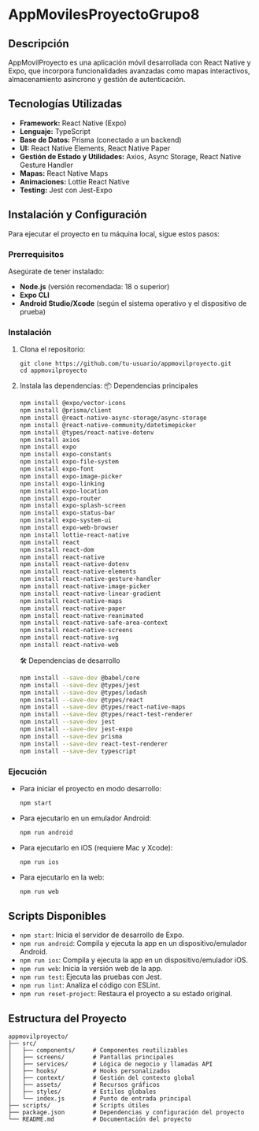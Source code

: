 # AppMovilesProyectoGrupo8

## Descripción
AppMovilProyecto es una aplicación móvil desarrollada con React Native y Expo, que incorpora funcionalidades avanzadas como mapas interactivos, almacenamiento asíncrono y gestión de autenticación.

## Tecnologías Utilizadas

- **Framework:** React Native (Expo)
- **Lenguaje:** TypeScript
- **Base de Datos:** Prisma (conectado a un backend)
- **UI:** React Native Elements, React Native Paper
- **Gestión de Estado y Utilidades:** Axios, Async Storage, React Native Gesture Handler
- **Mapas:** React Native Maps
- **Animaciones:** Lottie React Native
- **Testing:** Jest con Jest-Expo

## Instalación y Configuración

Para ejecutar el proyecto en tu máquina local, sigue estos pasos:

### Prerrequisitos
Asegúrate de tener instalado:
- **Node.js** (versión recomendada: 18 o superior)
- **Expo CLI**
- **Android Studio/Xcode** (según el sistema operativo y el dispositivo de prueba)

### Instalación
1. Clona el repositorio:
   ```
   git clone https://github.com/tu-usuario/appmovilproyecto.git
   cd appmovilproyecto
   ```
2. Instala las dependencias:
 📦 Dependencias principales
   ```bash
   npm install @expo/vector-icons
   npm install @prisma/client
   npm install @react-native-async-storage/async-storage
   npm install @react-native-community/datetimepicker
   npm install @types/react-native-dotenv
   npm install axios
   npm install expo
   npm install expo-constants
   npm install expo-file-system
   npm install expo-font
   npm install expo-image-picker
   npm install expo-linking
   npm install expo-location
   npm install expo-router
   npm install expo-splash-screen
   npm install expo-status-bar
   npm install expo-system-ui
   npm install expo-web-browser
   npm install lottie-react-native
   npm install react
   npm install react-dom
   npm install react-native
   npm install react-native-dotenv
   npm install react-native-elements
   npm install react-native-gesture-handler
   npm install react-native-image-picker
   npm install react-native-linear-gradient
   npm install react-native-maps
   npm install react-native-paper
   npm install react-native-reanimated
   npm install react-native-safe-area-context
   npm install react-native-screens
   npm install react-native-svg
   npm install react-native-web
   ```

   🛠 Dependencias de desarrollo
   ```bash
   npm install --save-dev @babel/core
   npm install --save-dev @types/jest
   npm install --save-dev @types/lodash
   npm install --save-dev @types/react
   npm install --save-dev @types/react-native-maps
   npm install --save-dev @types/react-test-renderer
   npm install --save-dev jest
   npm install --save-dev jest-expo
   npm install --save-dev prisma
   npm install --save-dev react-test-renderer
   npm install --save-dev typescript
   ```
   

### Ejecución
- Para iniciar el proyecto en modo desarrollo:
  ```bash
  npm start
  ```
- Para ejecutarlo en un emulador Android:
  ```bash
  npm run android
  ```
- Para ejecutarlo en iOS (requiere Mac y Xcode):
  ```bash
  npm run ios
  ```
- Para ejecutarlo en la web:
  ```bash
  npm run web
  ```

## Scripts Disponibles

- `npm start`: Inicia el servidor de desarrollo de Expo.
- `npm run android`: Compila y ejecuta la app en un dispositivo/emulador Android.
- `npm run ios`: Compila y ejecuta la app en un dispositivo/emulador iOS.
- `npm run web`: Inicia la versión web de la app.
- `npm run test`: Ejecuta las pruebas con Jest.
- `npm run lint`: Analiza el código con ESLint.
- `npm run reset-project`: Restaura el proyecto a su estado original.

## Estructura del Proyecto
```
appmovilproyecto/
├── src/
│   ├── components/     # Componentes reutilizables
│   ├── screens/        # Pantallas principales
│   ├── services/       # Lógica de negocio y llamadas API
│   ├── hooks/          # Hooks personalizados
│   ├── context/        # Gestión del contexto global
│   ├── assets/         # Recursos gráficos
│   ├── styles/         # Estilos globales
│   └── index.js        # Punto de entrada principal
├── scripts/            # Scripts útiles
├── package.json        # Dependencias y configuración del proyecto
└── README.md           # Documentación del proyecto
```


